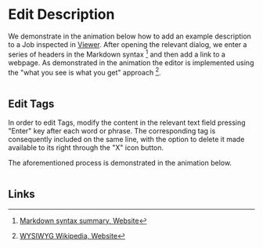 # Edit Description

We demonstrate in the animation below how to add an example description to a Job inspected in [Viewer](../../jobs/ui/viewer.md). After opening the relevant dialog, we enter a series of headers in the Markdown syntax [^1] and then add a link to a webpage. As demonstrated in the animation the editor is implemented using the "what you see is what you get" approach [^2].

<img data-gifffer="/images/metadata-description.gif" />

## Edit Tags

In order to edit Tags, modify the content in the relevant text field pressing "Enter" key after each word or phrase. The corresponding tag is consequently included on the same line, with the option to delete it made available to its right through the "X" icon button. 

The aforementioned process is demonstrated in the animation below.

<img data-gifffer="/images/tagging-workflow.gif" />

## Links

[^1]: [Markdown syntax summary, Website](https://daringfireball.net/projects/markdown/syntax)
[^2]: [WYSIWYG Wikipedia, Website](https://en.wikipedia.org/wiki/WYSIWYG) 
